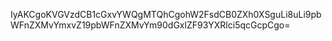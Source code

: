 IyAKCgoKVGVzdCB1cGxvYWQgMTQhCgohW2FsdCB0ZXh0XSguLi8uLi9pbWFnZXMvYmxvZ19pbWFnZXMvYm90dGxlZF93YXRlci5qcGcpCgo=